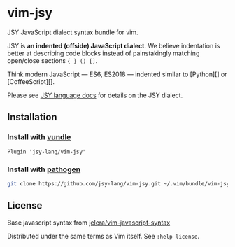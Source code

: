 # vim-jsy

JSY JavaScript dialect syntax bundle for vim.

JSY is **an indented (offside) JavaScript dialect**. We believe indentation is
better at describing code blocks instead of painstakingly matching open/close
sections `{ } () []`.

Think modern JavaScript — ES6, ES2018 — indented similar to [Python][] or [CoffeeScript][].

Please see [JSY language docs](https://github.com/jsy-lang/jsy-lang-docs) for details on the JSY dialect.

## Installation

### Install with [vundle](https://github.com/VundleVim/Vundle.vim)

```vim
Plugin 'jsy-lang/vim-jsy'
```

### Install with [pathogen](https://github.com/tpope/vim-pathogen)

```bash
git clone https://github.com/jsy-lang/vim-jsy.git ~/.vim/bundle/vim-jsy
```


## License

Base javascript syntax from [jelera/vim-javascript-syntax](https://github.com/jelera/vim-javascript-syntax/blob/f054138292452ad14fb3bb9dcde3d6224a35a443/syntax/javascript.vim)

Distributed under the same terms as Vim itself. See `:help license`.
